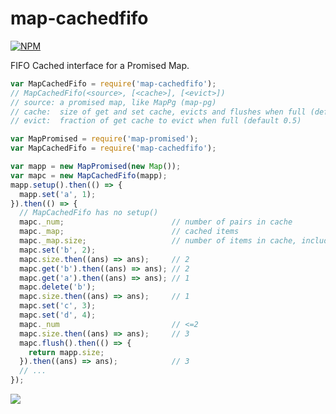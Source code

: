 # map-cachedfifo

[![NPM](https://nodei.co/npm/map-cachedfifo.png)](https://nodei.co/npm/map-cachedfifo/)

FIFO Cached interface for a Promised Map.

```javascript
var MapCachedFifo = require('map-cachedfifo');
// MapCachedFifo(<source>, [<cache>], [<evict>])
// source: a promised map, like MapPg (map-pg)
// cache:  size of get and set cache, evicts and flushes when full (default 1024)
// evict:  fraction of get cache to evict when full (default 0.5)
```
```javascript
var MapPromised = require('map-promised');
var MapCachedFifo = require('map-cachedfifo');

var mapp = new MapPromised(new Map());
var mapc = new MapCachedFifo(mapp);
mapp.setup().then(() => {
  mapp.set('a', 1);
}).then(() => {
  // MapCachedFifo has no setup()
  mapc._num;                        // number of pairs in cache
  mapc._map;                        // cached items
  mapc._map.size;                   // number of items in cache, including deleted pairs
  mapc.set('b', 2);
  mapc.size.then((ans) => ans);     // 2
  mapc.get('b').then((ans) => ans); // 2
  mapc.get('a').then((ans) => ans); // 1
  mapc.delete('b');
  mapc.size.then((ans) => ans);     // 1
  mapc.set('c', 3);
  mapc.set('d', 4);
  mapc._num                         // <=2
  mapc.size.then((ans) => ans);     // 3
  mapc.flush().then(() => {
    return mapp.size;
  }).then((ans) => ans);            // 3
  // ...
});
```

![](https://ga-beacon.deno.dev/G-RC63DPBH3P:SH3Eq-NoQ9mwgYeHWxu7cw/github.com/nodef/map-cachedfifo)
